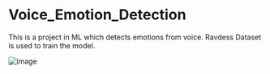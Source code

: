 # Voice_Emotion_Detection
This is a project in ML which detects emotions from voice.
Ravdess Dataset is used to train the model.

![image](https://github.com/user-attachments/assets/41e67748-d994-4b36-9fdc-967af95c5a50)

